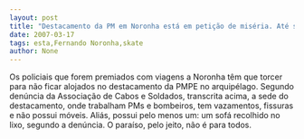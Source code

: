 ```yaml
---
layout: post
title: "Destacamento da PM em Noronha está em petição de miséria. Até sofá veio do lixo"
date: 2007-03-17
tags: esta,Fernando Noronha,skate
author: None
---
```

Os policiais que forem premiados com viagens a Noronha têm que torcer para não&nbsp;ficar alojados no destacamento da PMPE no arquipélago.
Segundo denúncia da Associação de Cabos e Soldados, transcrita acima, a sede do destacamento, onde trabalham PMs e bombeiros, tem vazamentos, fissuras e não possui móveis. Aliás, possui pelo menos um: um sofá recolhido&nbsp;no lixo, segundo a denúncia.
O paraíso, pelo jeito, não é para todos. 